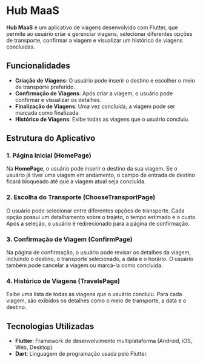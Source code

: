 # Hub MaaS

**Hub MaaS** é um aplicativo de viagens desenvolvido com Flutter, que permite ao usuário criar e gerenciar viagens, selecionar diferentes opções de transporte, confirmar a viagem e visualizar um histórico de viagens concluídas.

## Funcionalidades

- **Criação de Viagens**: O usuário pode inserir o destino e escolher o meio de transporte preferido.
- **Confirmação de Viagens**: Após criar a viagem, o usuário pode confirmar e visualizar os detalhes.
- **Finalização de Viagens**: Uma vez concluída, a viagem pode ser marcada como finalizada.
- **Histórico de Viagens**: Exibe todas as viagens que o usuário concluiu.

## Estrutura do Aplicativo

### 1. **Página Inicial (HomePage)**

Na **HomePage**, o usuário pode inserir o destino da sua viagem. Se o usuário já tiver uma viagem em andamento, o campo de entrada de destino ficará bloqueado até que a viagem atual seja concluída.

### 2. **Escolha do Transporte (ChooseTransportPage)**

O usuário pode selecionar entre diferentes opções de transporte. Cada opção possui um detalhamento sobre o trajeto, o tempo estimado e o custo. Após a seleção, o usuário é redirecionado para a página de confirmação.

### 3. **Confirmação de Viagem (ConfirmPage)**

Na página de confirmação, o usuário pode revisar os detalhes da viagem, incluindo o destino, o transporte selecionado, a data e o horário. O usuário também pode cancelar a viagem ou marcá-la como concluída.

### 4. **Histórico de Viagens (TravelsPage)**

Exibe uma lista de todas as viagens que o usuário concluiu. Para cada viagem, são exibidos os detalhes como o meio de transporte, a data e o destino.

## Tecnologias Utilizadas

- **Flutter**: Framework de desenvolvimento multiplataforma (Android, iOS, Web, Desktop).
- **Dart**: Linguagem de programação usada pelo Flutter.